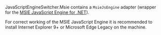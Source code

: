 JavaScriptEngineSwitcher.Msie contains a `MsieJsEngine` adapter (wrapper for the [MSIE JavaScript Engine for .NET](http://github.com/Taritsyn/MsieJavaScriptEngine)).

For correct working of the MSIE JavaScript Engine it is recommended to install Internet Explorer 9+ or Microsoft Edge Legacy on the machine.